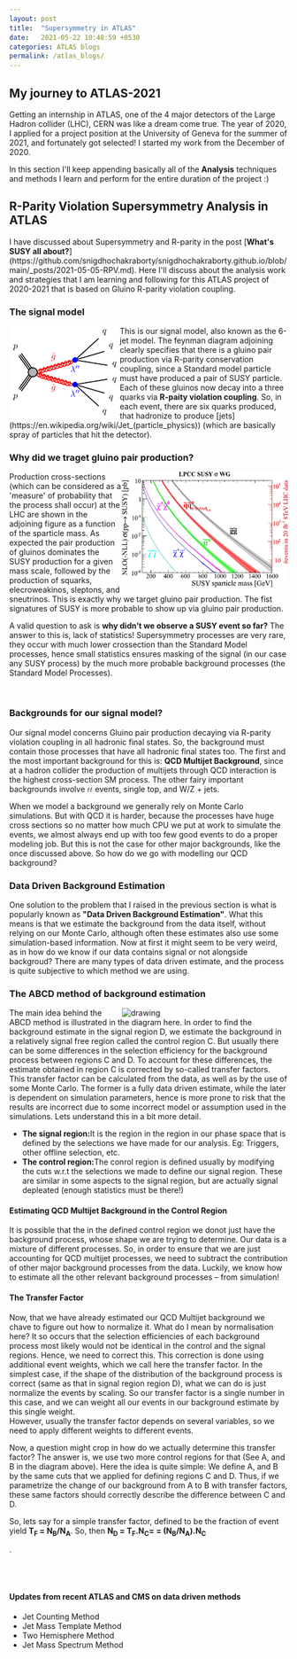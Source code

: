 ```yaml
---
layout: post
title:  "Supersymmetry in ATLAS"
date:   2021-05-22 10:48:59 +0530
categories: ATLAS blogs
permalink: /atlas_blogs/
---
```


<h2>My journey to ATLAS-2021</h2>
Getting an internship in ATLAS, one of the 4 major detectors of the Large Hadron collider (LHC), CERN was like a dream come true. The year of 2020, I applied for a project position
at the University of Geneva for the summer of 2021, and fortunately got selected! I started my work from the December of 2020. 
<p>In this section I'll keep appending basically all of the <b>Analysis</b> techniques and methods I learn and perform for the entire duration of the project :)</p>


<h2>R-Parity Violation Supersymmetry Analysis in ATLAS</h2>
I have discussed about Supersymmetry and R-parity in the post [<b>What's SUSY all about?</b>](https://github.com/snigdhochakraborty/snigdhochakraborty.github.io/blob/main/_posts/2021-05-05-RPV.md). Here I'll discuss about the analysis work and strategies that I am learning and following for this ATLAS project of 2020-2021 that is based on Gluino R-parity violation coupling.
<br>
<h3>The signal model</h3>
<img align="left" src="/assets/images/fig_01a-1.png" alt="drawing" style="width:200px;"/> This is our signal model, also known as the 6-jet model. The feynman diagram adjoining clearly specifies that there is a 
gluino pair production via R-parity conservation coupling, since a Standard model particle must have produced a pair of SUSY particle. Each of these gluinos now decay into a three quarks via <b>R-paity 
violation coupling</b>. So, in each event, there are six quarks produced, that hadronize to produce [jets](https://en.wikipedia.org/wiki/Jet_(particle_physics)) (which are basically spray of particles that hit the detector).
<br>
<h3>Why did we traget gluino pair production? </h3>
<img align="right" src="/assets/images/gg.jpg" alt="drawing" style="width:300px;"/> Production cross-sections (which can be considered as a 'measure' of probability that the process shall occur)
at the LHC are shown in the adjoining figure as a function of the sparticle mass. As expected the pair production of gluinos dominates the SUSY production for a given mass
scale, followed by the production of squarks, elecroweakinos, sleptons, and sneutrinos. This is exactly why we target gluino pair production. The fist signatures of SUSY is more probable to show up
via gluino pair production.
<p> A valid question to ask is <b>why didn't we observe a SUSY event so far?</b> The answer to this is, lack of statistics! Supersymmetry processes are very rare, they occur with
much lower crossection than the Standard Model processes, hence small statistics ensures masking of the signal (in our case any SUSY process) by the much more probable background processes (the Standard Model Processes).</p>
<br>
<h3>Backgrounds for our signal model?</h3>
Our signal model concerns Gluino pair production decaying via R-parity violation coupling in all hadronic final states. So, the background must contain those processes that have all hadronic final states too.
The first and the most important background for this is: <b>QCD Multijet Background</b>, since at a hadron collider the production of multijets through QCD interaction is the highest cross-section SM process.
The other fairy important backgrounds involve <math xmlns="http://www.w3.org/1998/Math/MathML"><mi>t</mi><mrow class="MJX-TeXAtom-ORD"><mover><mi>t</mi><mo stretchy="false">&#x00AF;<!-- ¯ --></mo></mover></mrow></math> events, single top, and W/Z + jets.

<p>When we model a background we generally rely on Monte Carlo simulations. But with QCD it is harder, because the processes have huge cross sections so no matter how much CPU we put at work to simulate the events, we almost always end up with too few 
good events to do a proper modeling job. But this is not the case for other major backgrounds, like the once discussed above. So how do we go with modelling our QCD background?</p>
<h3>Data Driven Background Estimation</h3>
One solution to the problem that I raised in the previous section is what is popularly known as <b>"Data Driven Background Estimation"</b>. What this means is that we estimate the background from the data itself, without relying on our Monte Carlo,  although often these estimates also use some simulation-based information. Now at first it might seem to be very weird, as in how do we know if our data contains signal or not alongside backgroud? There are many types of data driven estimate, and the process is quite subjective to which method we are using.
<br>
<h3>The ABCD method of background estimation</h3>
<p><img align="right" src="https://cms-opendata-workshop.github.io/workshop-lesson-abcd-method/assets/img/abcd_diagram.png" alt="drawing" style="width:300px;"/> The main idea behind the ABCD method is illustrated in the diagram here. In order to find the background estimate in the signal region D, we estimate the background in a relatively signal free region called the control region C. But usually there can be some differences in the selection efficiency for the background process between regions C and D. To account for these differences, the estimate obtained in region C is corrected by so-called transfer factors. This transfer factor can be calculated from the data, as well as by the use of some Monte Carlo. The former is a fully data driven estimate, while the later is dependent on simulation parameters, hence is more prone to risk that the results are incorrect due to some incorrect model or assumption used in the simulations. Lets understand this in a bit more detail.</p>
<ul>
  <li><b>The signal region:</b>It is the region in the region in our phase space that is defined by the selections we have made for our analysis. Eg: Triggers, other offline selection, etc.</li>
  <li><b>The control region:</b>The conrol region is defined usually by modifying the cuts w.r.t the selections we made to define our signal region. These are similar in some aspects to the signal region, but are actually signal depleated (enough statistics must be there!)</li>
</ul>
<h4>Estimating QCD Multijet Background in the Control Region</h4>
<p>It is possible that the in the defined control region we donot just have the background process, whose shape we are trying to determine. Our data is a mixture of different processes. So, in order to ensure that we are just accounting for QCD multijet processes, we need to subtract the contribution of other major background processes from the data.  Luckily, we know how to estimate all the other relevant background processes – from simulation!</p>
<h4>The Transfer Factor</h4>
<p>Now, that we have already estimated our QCD Multijet background we chave to figure out how to normalize it. What do I mean by normalisation here? It so occurs that the selection efficiencies of each background process most likely would not be identical in the control and the signal regions. Hence, we  need to correct this. This correction is done using additional event weights, which we call here the transfer factor. In the simplest case, if the shape of the distribution of the background process is correct (same as that in signal region region D), what we can do is just normalize the events by scaling. So our transfer factor is a single number in this case, and we can weight all our events in our background estimate by this single weight. <br>
  However, usually the transfer factor depends on several variables, so we need to apply different weights to different events.</p>
  
  <p>Now, a question might crop in how do we actually determine this transfer factor? The answer is, we use two more control regions for that (See A, and B in the diagram above). Here the idea is quite simple: We define A, and B by the same cuts that we applied for defining regions C and D. Thus, if we parametrize the change of our background from A to B with transfer factors, these same factors should correctly describe the difference between C and D.</p>
  <p>So, lets say for a simple transfer factor, defined to be the fraction of event yield <b>T<sub>F</sub> = N<sub>B</sub>/N<sub>A</sub></b>. So, then <b>N<sub>D</sub> = T<sub>F</sub>.N<sub>C</sub>= = (N<sub>B</sub>/N<sub>A</sub>).N<sub>C</sub></b></p>.
  
<br><br>
<h4>Updates from recent ATLAS and CMS on data driven methods</h4>
<ul>
<li>Jet Counting Method</li>
<li>Jet Mass Template Method</li>
<li>Two Hemisphere Method</li>
<li>Jet Mass Spectrum Method</li>
</ul>
